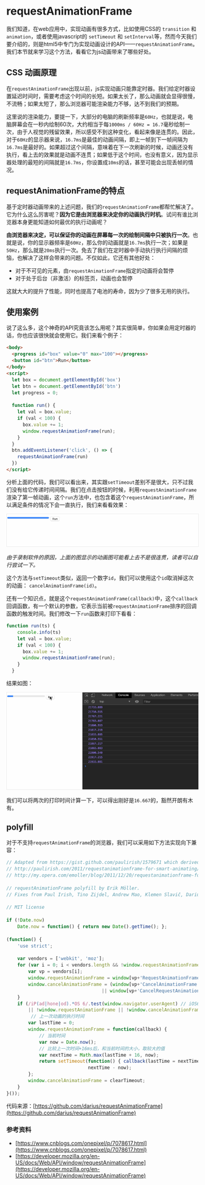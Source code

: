 # requestAnimationFrame

我们知道，在web应用中，实现动画有很多方式，比如使用CSS的 `transition` 和 `animation`，或者使用javascript的 `setTimeout` 和 `setInterval`等，然而今天我们要介绍的，则是html5中专门为实现动画设计的API——`requestAnimationFrame`。我们本节就来学习这个方法，看看它为js动画带来了哪些好处。

## CSS 动画原理

在`requestAnimationFrame`出现以前，js实现动画只能靠定时器。我们给定时器设置延迟时间时，需要考虑这个时间的长短。如果太长了，那么动画就会显得很慢，不流畅；如果太短了，那么浏览器可能渲染能力不够，达不到我们的预期。

这里说的渲染能力，要提一下，大部分的电脑的刷新频率是`60Hz`，也就是说，电脑屏幕会在一秒内绘制60次，大约相当于每`1000ms / 60Hz = 16.7`毫秒绘制一次，由于人视觉的残留效果，所以感受不到这种变化，看起来像是连贯的。因此，对于`60Hz`的显示器来说，`16.7ms`是最佳的动画间隔，即上一帧到下一帧间隔为`16.7ms`是最好的。如果超过这个间隔，意味着在下一次刷新的时候，动画还没有执行，看上去的效果就是动画不连贯；如果低于这个时间，也没有意义，因为显示器处理的最短的间隔就是`16.7ms`，你设置成`10ms`的话，甚至可能会出现丢帧的情况。

## requestAnimationFrame的特点

基于定时器动画带来的上述问题，我们的`requestAnimationFrame`都帮忙解决了。它为什么这么厉害呢？**因为它是由浏览器来决定你的动画执行时机**。试问有谁比浏览器本身更能知道如何最优的执行动画呢？

**由浏览器来决定，可以保证你的动画在屏幕每一次的绘制间隔中只被执行一次**。也就是说，你的显示器频率是`60Hz`，那么你的动画就是`16.7ms`执行一次；如果是`50Hz`，那么就是`20ms`执行一次。免去了我们在定时器中手动执行执行间隔的烦恼，也解决了这样会带来的问题。不仅如此，它还有其他好处：

- 对于不可见的元素，由`requestAnimationFrame`指定的动画将会暂停
- 对于处于后台（非激活）的标签页，动画也会暂停

这就大大的提升了性能，同时也提高了电池的寿命，因为少了很多无用的执行。


## 使用案例

说了这么多，这个神奇的API究竟该怎么用呢？其实很简单，你如果会用定时器的话，你也应该很快就会使用它。我们来看个例子：

```html
<body>
  <progress id="box" value="0" max="100"></progress>
  <button id="btn">Run</button>
</body>
<script>
  let box = document.getElementById('box')
  let btn = document.getElementById('btn')
  let progress = 0;

  function run() {
    let val = box.value;
    if (val < 100) {
      box.value += 1;
      window.requestAnimationFrame(run);
    }
  }
  btn.addEventListener('click', () => {
    requestAnimationFrame(run)
  })
</script>
```

分析上面的代码，我们可以看出来，其实跟`setTimeout`差别不是很大，只不过我们没有给它传递时间间隔。我们在点击按钮的时候，利用`requestAnimationFrame`渲染了第一帧动画，这个`run`方法中，也包含着这个`requestAnimationFrame`，所以满足条件的情况下会一直执行，我们来看看效果：

<img alt='进度条动画' src='../images/rAF.gif' style='border: 1px solid #eaeaea' />

*由于录制软件的原因，上面的图显示的动画图可能看上去不是很连贯，读者可以自行尝试一下。*

这个方法与`setTimeout`类似，返回一个数字`id`，我们可以使用这个`id`取消掉这次的动画： `cancelAnimationFrame(id)`。

还有一个知识点，就是这个`requestAnimationFrame(callback)`中，这个`callback`回调函数，有一个默认的参数，它表示当前被`requestAnimationFrame`排序的回调函数的触发时间。我们修改一下`run`函数来打印下看看：

```js
function run(ts) {
    console.info(ts)
    let val = box.value;
    if (val < 100) {
      box.value += 1;
      window.requestAnimationFrame(run);
    }
  }
```

结果如图：

<img alt='进度条动画-打印时间' src='../images/rAF-1.gif' style='border: 1px solid #eaeaea' />


我们可以将两次的打印时间计算一下，可以得出刚好是`16.667`的，豁然开朗有木有。

## polyfill

对于不支持`requestAnimationFrame`的浏览器，我们可以采用如下方法实现向下兼容：

```js
// Adapted from https://gist.github.com/paulirish/1579671 which derived from 
// http://paulirish.com/2011/requestanimationframe-for-smart-animating/
// http://my.opera.com/emoller/blog/2011/12/20/requestanimationframe-for-smart-er-animating

// requestAnimationFrame polyfill by Erik Möller.
// Fixes from Paul Irish, Tino Zijdel, Andrew Mao, Klemen Slavič, Darius Bacon

// MIT license

if (!Date.now)
    Date.now = function() { return new Date().getTime(); };

(function() {
    'use strict';
    
    var vendors = ['webkit', 'moz'];
    for (var i = 0; i < vendors.length && !window.requestAnimationFrame; ++i) {
        var vp = vendors[i];
        window.requestAnimationFrame = window[vp+'RequestAnimationFrame'];
        window.cancelAnimationFrame = (window[vp+'CancelAnimationFrame']
                                   || window[vp+'CancelRequestAnimationFrame']);
    }
    if (/iP(ad|hone|od).*OS 6/.test(window.navigator.userAgent) // iOS6 is buggy
        || !window.requestAnimationFrame || !window.cancelAnimationFrame) {
         // 上一次动画的执行时间
        var lastTime = 0;
        window.requestAnimationFrame = function(callback) {
            // 当前时间 
            var now = Date.now();
            // 比较上一次时间+16ms后，和当前时间的大小，取较大的值
            var nextTime = Math.max(lastTime + 16, now); 
            return setTimeout(function() { callback(lastTime = nextTime); },
                              nextTime - now);
        };
        window.cancelAnimationFrame = clearTimeout;
    }
}());

```

代码来源：[https://github.com/darius/requestAnimationFrame](https://github.com/darius/requestAnimationFrame)


### 参考资料

- [https://www.cnblogs.com/onepixel/p/7078617.html](https://www.cnblogs.com/onepixel/p/7078617.html)
- [https://developer.mozilla.org/en-US/docs/Web/API/window/requestAnimationFrame](https://developer.mozilla.org/en-US/docs/Web/API/window/requestAnimationFrame)